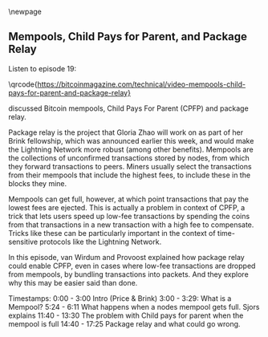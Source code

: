 \newpage
## Mempools, Child Pays for Parent, and Package Relay

Listen to episode 19:

\qrcode{https://bitcoinmagazine.com/technical/video-mempools-child-pays-for-parent-and-package-relay}

discussed Bitcoin mempools, Child Pays For Parent (CPFP) and package relay.

Package relay is the project that Gloria Zhao will work on as part of her Brink fellowship, which was announced earlier this week, and would make the Lightning Network more robust (among other benefits). Mempools are the collections of unconfirmed transactions stored by nodes, from which they forward transactions to peers. Miners usually select the transactions from their mempools that include the highest fees, to include these in the blocks they mine.

Mempools can get full, however, at which point transactions that pay the lowest fees are ejected. This is actually a problem in context of CPFP, a trick that lets users speed up low-fee transactions by spending the coins from that transactions in a new transaction with a high fee to compensate. Tricks like these can be particularly important in the context of time-sensitive protocols like the Lightning Network.

In this episode, van Wirdum and Provoost explained how package relay could enable CPFP, even in cases where low-fee transactions are dropped from mempools, by bundling transactions into packets. And they explore why this may be easier said than done.

Timestamps:
0:00 - 3:00 Intro (Price & Brink)
3:00 - 3:29: What is a Mempool?
5:24 - 6:11 What happens when a nodes mempool gets full. Sjors explains
11:40 - 13:30 The problem with Child pays for parent when the mempool is full
14:40 - 17:25 Package relay and what could go wrong. 
